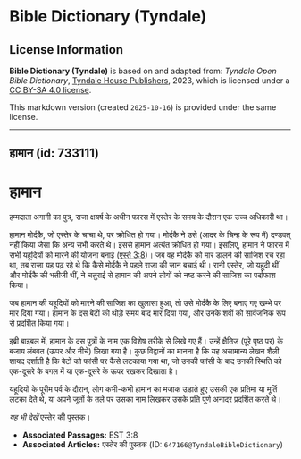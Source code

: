 # Bible Dictionary (Tyndale)

## License Information

**Bible Dictionary (Tyndale)** is based on and adapted from: _Tyndale Open Bible Dictionary_, [Tyndale House Publishers](https://tyndaleopenresources.com/), 2023, which is licensed under a [CC BY-SA 4.0 license](https://creativecommons.org/licenses/by-sa/4.0/legalcode.en).

This markdown version (created `2025-10-16`) is provided under the same license.



--------------------------------

## हामान (id: 733111)

हामान
=====

हम्मदाता अगागी का पुत्र, राजा क्षयर्ष के अधीन फारस में एस्तेर के समय के दौरान एक उच्च अधिकारी था।

हामान मोर्दकै, जो एस्तेर के चाचा थे, पर क्रोधित हो गया। मोर्दकै ने उसे (आदर के चिन्ह के रूप में) दण्डवत् नहीं किया जैसा कि अन्य सभी करते थे। इससे हामान अत्यंत क्रोधित हो गया। इसलिए, हामान ने फारस में सभी यहूदियों को मारने की योजना बनाई ([एस्ते 3:8](https://ref.ly/Esth3:8))। जब वह मोर्दकै को मार डालने की साजिश रच रहा था, तब राजा यह पढ़ रहे थे कि कैसे मोर्दकै ने पहले राजा की जान बचाई थी। रानी एस्तेर, जो यहूदी थीं और मोर्दकै की भतीजी थीं, ने चतुराई से हामान की अपने लोगों को नष्ट करने की साजिश का पर्दाफाश किया।

जब हामान की यहूदियों को मारने की साजिश का खुलासा हुआ, तो उसे मोर्दकै के लिए बनाए गए खम्भे पर मार दिया गया। हामान के दस बेटों को थोड़े समय बाद मार दिया गया, और उनके शवों को सार्वजनिक रूप से प्रदर्शित किया गया।

इब्री बाइबल में, हामान के दस पुत्रों के नाम एक विशेष तरीके से लिखे गए हैं। उन्हें क्षैतिज (पूरे पृष्ठ पर) के बजाय लंबवत (ऊपर और नीचे) लिखा गया है। कुछ विद्वानों का मानना ​​है कि यह असामान्य लेखन शैली शायद दर्शाती है कि बेटों को फांसी पर कैसे लटकाया गया था, जो उनकी फांसी के बाद उनकी स्थिति को एक\-दूसरे के बगल में या एक\-दूसरे के ऊपर रखकर दिखाता है।

यहूदियों के पूरीम पर्व के दौरान, लोग कभी\-कभी हामान का मजाक उड़ाते हुए उसकी एक प्रतिमा या मूर्ति लटका देते थे, या अपने जूतों के तले पर उसका नाम लिखकर उसके प्रति पूर्ण अनादर प्रदर्शित करते थे।

*यह भी देखें* एस्तेर की पुस्तक।

* **Associated Passages:** EST 3:8
* **Associated Articles:** एस्तेर की पुस्तक (ID: `647166@TyndaleBibleDictionary`)

